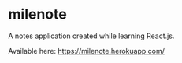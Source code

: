 # milenote
A notes application created while learning React.js.

Available here: https://milenote.herokuapp.com/
